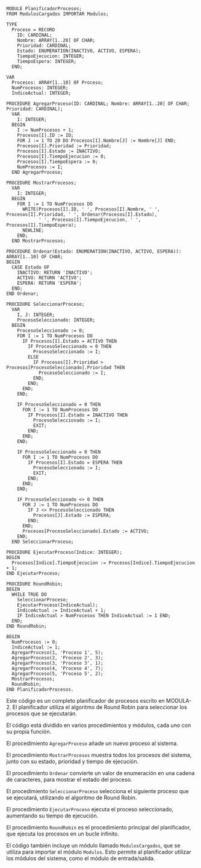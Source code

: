 ```
MODULE PlanificadorProcesos;
FROM ModulosCargados IMPORTAR Modulos;

TYPE
  Proceso = RECORD
    ID: CARDINAL;
    Nombre: ARRAY[1..20] OF CHAR;
    Prioridad: CARDINAL;
    Estado: ENUMERATION(INACTIVO, ACTIVO, ESPERA);
    TiempoEjecucion: INTEGER;
    TiempoEspera: INTEGER;
  END;

VAR
  Procesos: ARRAY[1..10] OF Proceso;
  NumProcesos: INTEGER;
  IndiceActual: INTEGER;

PROCEDURE AgregarProceso(ID: CARDINAL; Nombre: ARRAY[1..20] OF CHAR; Prioridad: CARDINAL);
  VAR
    I: INTEGER;
  BEGIN
    I := NumProcesos + 1;
    Procesos[I].ID := ID;
    FOR J := 1 TO 20 DO Procesos[I].Nombre[J] := Nombre[J] END;
    Procesos[I].Prioridad := Prioridad;
    Procesos[I].Estado := INACTIVO;
    Procesos[I].TiempoEjecucion := 0;
    Procesos[I].TiempoEspera := 0;
    NumProcesos := I;
  END AgregarProceso;

PROCEDURE MostrarProcesos;
  VAR
    I: INTEGER;
  BEGIN
    FOR I := 1 TO NumProcesos DO
      WRITE(Procesos[I].ID, ' ', Procesos[I].Nombre, ' ', Procesos[I].Prioridad, ' ', Ordenar(Procesos[I].Estado),
            ' ', Procesos[I].TiempoEjecucion, ' ', Procesos[I].TiempoEspera);
      NEWLINE;
    END;
  END MostrarProcesos;

PROCEDURE Ordenar(Estado: ENUMERATION(INACTIVO, ACTIVO, ESPERA)): ARRAY[1..10] OF CHAR;
BEGIN
  CASE Estado OF
    INACTIVO: RETURN 'INACTIVO';
    ACTIVO: RETURN 'ACTIVO';
    ESPERA: RETURN 'ESPERA';
  END;
END Ordenar;

PROCEDURE SeleccionarProceso;
  VAR
    I, J: INTEGER;
    ProcesoSeleccionado: INTEGER;
  BEGIN
    ProcesoSeleccionado := 0;
    FOR I := 1 TO NumProcesos DO
      IF Procesos[I].Estado = ACTIVO THEN
        IF ProcesoSeleccionado = 0 THEN
          ProcesoSeleccionado := I;
        ELSE
          IF Procesos[I].Prioridad > Procesos[ProcesoSeleccionado].Prioridad THEN
            ProcesoSeleccionado := I;
          END;
        END;
      END;
    END;

    IF ProcesoSeleccionado = 0 THEN
      FOR I := 1 TO NumProcesos DO
        IF Procesos[I].Estado = INACTIVO THEN
          ProcesoSeleccionado := I;
          EXIT;
        END;
      END;
    END;

    IF ProcesoSeleccionado = 0 THEN
      FOR I := 1 TO NumProcesos DO
        IF Procesos[I].Estado = ESPERA THEN
          ProcesoSeleccionado := I;
          EXIT;
        END;
      END;
    END;

    IF ProcesoSeleccionado <> 0 THEN
      FOR J := 1 TO NumProcesos DO
        IF J <> ProcesoSeleccionado THEN
          Procesos[J].Estado := ESPERA;
        END;
      END;
      Procesos[ProcesoSeleccionado].Estado := ACTIVO;
    END;
  END SeleccionarProceso;

PROCEDURE EjecutarProceso(Indice: INTEGER);
BEGIN
  Procesos[Indice].TiempoEjecucion := Procesos[Indice].TiempoEjecucion + 1;
END EjecutarProceso;

PROCEDURE RoundRobin;
BEGIN
  WHILE TRUE DO
    SeleccionarProceso;
    EjecutarProceso(IndiceActual);
    IndiceActual := IndiceActual + 1;
    IF IndiceActual > NumProcesos THEN IndiceActual := 1 END;
  END;
END RoundRobin;

BEGIN
  NumProcesos := 0;
  IndiceActual := 1;
  AgregarProceso(1, 'Proceso 1', 5);
  AgregarProceso(2, 'Proceso 2', 3);
  AgregarProceso(3, 'Proceso 3', 1);
  AgregarProceso(4, 'Proceso 4', 7);
  AgregarProceso(5, 'Proceso 5', 2);
  MostrarProcesos;
  RoundRobin;
END PlanificadorProcesos.
```

Este código es un completo planificador de procesos escrito en MODULA-2. El planificador utiliza el algoritmo de Round Robin para seleccionar los procesos que se ejecutarán.

El código está dividido en varios procedimientos y módulos, cada uno con su propia función.

El procedimiento `AgregarProceso` añade un nuevo proceso al sistema.

El procedimiento `MostrarProcesos` muestra todos los procesos del sistema, junto con su estado, prioridad y tiempo de ejecución.

El procedimiento `Ordenar` convierte un valor de enumeración en una cadena de caracteres, para mostrar el estado del proceso.

El procedimiento `SeleccionarProceso` selecciona el siguiente proceso que se ejecutará, utilizando el algoritmo de Round Robin.

El procedimiento `EjecutarProceso` ejecuta el proceso seleccionado, aumentando su tiempo de ejecución.

El procedimiento `RoundRobin` es el procedimiento principal del planificador, que ejecuta los procesos en un bucle infinito.

El código también incluye un módulo llamado `ModulosCargados`, que se utiliza para importar el módulo `Modulos`. Esto permite al planificador utilizar los módulos del sistema, como el módulo de entrada/salida.